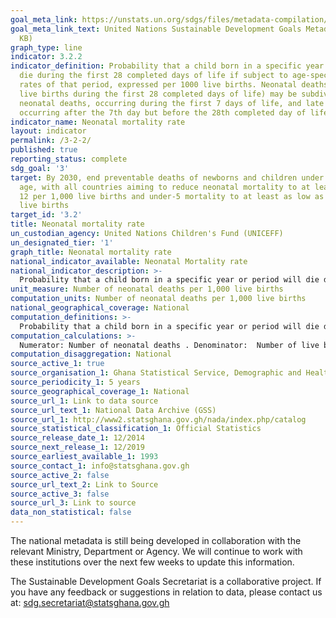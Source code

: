 ```yaml
---
goal_meta_link: https://unstats.un.org/sdgs/files/metadata-compilation/Metadata-Goal-3.pdf
goal_meta_link_text: United Nations Sustainable Development Goals Metadata (PDF 225
  KB)
graph_type: line
indicator: 3.2.2
indicator_definition: Probability that a child born in a specific year or period will
  die during the first 28 completed days of life if subject to age-specific mortality
  rates of that period, expressed per 1000 live births. Neonatal deaths (deaths among
  live births during the first 28 completed days of life) may be subdivided into early
  neonatal deaths, occurring during the first 7 days of life, and late neonatal deaths,
  occurring after the 7th day but before the 28th completed day of life.
indicator_name: Neonatal mortality rate
layout: indicator
permalink: /3-2-2/
published: true
reporting_status: complete
sdg_goal: '3'
target: By 2030, end preventable deaths of newborns and children under 5 years of
  age, with all countries aiming to reduce neonatal mortality to at least as low as
  12 per 1,000 live births and under-5 mortality to at least as low as 25 per 1,000
  live births
target_id: '3.2'
title: Neonatal mortality rate
un_custodian_agency: United Nations Children's Fund (UNICEFF)
un_designated_tier: '1'
graph_title: Neonatal mortality rate
national_indicator_available: Neonatal Mortality rate
national_indicator_description: >-
  Probability that a child born in a specific year or period will die during the first 28 completed days of life if subject to age-specific mortality rates of that period, expressed per 1000 live births.
unit_measure: Number of neonatal deaths per 1,000 live births
computation_units: Number of neonatal deaths per 1,000 live births
national_geographical_coverage: National
computation_definitions: >-
  Probability that a child born in a specific year or period will die during the first 28 completed days of life if subject to age-specific mortality rates of that period, expressed per 1000 live births
computation_calculations: >-
  Numerator: Number of neonatal deaths . Denominator:  Number of live births. Neonatal Mortality Rate(NMR) =(Number of neonatal deaths/ Number of live births) multiplied by 1000
computation_disaggregation: National
source_active_1: true
source_organisation_1: Ghana Statistical Service, Demographic and Health Survey
source_periodicity_1: 5 years
source_geographical_coverage_1: National
source_url_1: Link to data source
source_url_text_1: National Data Archive (GSS)
source_url_1: http://www2.statsghana.gov.gh/nada/index.php/catalog
source_statistical_classification_1: Official Statistics
source_release_date_1: 12/2014
source_next_release_1: 12/2019
source_earliest_available_1: 1993
source_contact_1: info@statsghana.gov.gh
source_active_2: false
source_url_text_2: Link to Source
source_active_3: false
source_url_3: Link to source
data_non_statistical: false
---
```

The national metadata is still being developed in collaboration with the relevant Ministry, Department or Agency.  We will continue to work with these institutions over the next few weeks to update this information.

The Sustainable Development Goals Secretariat is a collaborative project. If you have any feedback or suggestions in relation to data, please contact us at: sdg.secretariat@statsghana.gov.gh  
